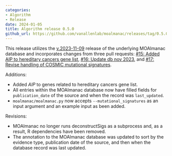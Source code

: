 ```yaml
---
categories: 
- Algorithm
- Release
date: 2024-01-05
title: Algorithm release 0.5.0
github_url: https://github.com/vanallenlab/moalmanac/releases/tag/0.5.0
---
```

This release utilizes the [v.2023-11-09](https://github.com/vanallenlab/moalmanac-db/releases/tag/v.2023-11-09) release of the underlying MOAlmanac database and incorporates changes from three pull requests: [#15: Added AIP to hereditary cancers gene list](https://github.com/vanallenlab/moalmanac/pull/15), [#16: Update db nov 2023](https://github.com/vanallenlab/moalmanac/pull/16), and [#17: Revise handling of COSMIC mutational signatures](https://github.com/vanallenlab/moalmanac/pull/17). 

Additions:
- Added _AIP_ to genes related to hereditary cancers gene list. 
- All entries within the MOAlmanac database now have filled fields for `publication_date` of the source and when the record was `last_updated`. 
- `moalmanac/moalmanac.py` now accepts `--mutational_signatures` as an input argument and an example input as been added.  

Revisions:
- MOAlmanac no longer runs deconstructSigs as a subprocess and, as a result, R dependencies have been removed. 
- The annotation to the MOAlmanac database was updated to sort by the evidence type, publication date of the source, and then when the database record was last updated.

